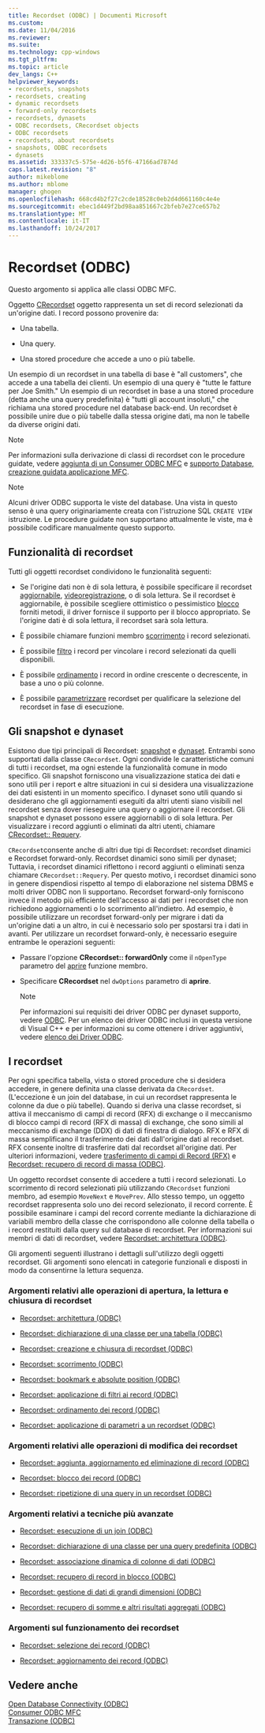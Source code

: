 ```yaml
---
title: Recordset (ODBC) | Documenti Microsoft
ms.custom: 
ms.date: 11/04/2016
ms.reviewer: 
ms.suite: 
ms.technology: cpp-windows
ms.tgt_pltfrm: 
ms.topic: article
dev_langs: C++
helpviewer_keywords:
- recordsets, snapshots
- recordsets, creating
- dynamic recordsets
- forward-only recordsets
- recordsets, dynasets
- ODBC recordsets, CRecordset objects
- ODBC recordsets
- recordsets, about recordsets
- snapshots, ODBC recordsets
- dynasets
ms.assetid: 333337c5-575e-4d26-b5f6-47166ad7874d
caps.latest.revision: "8"
author: mikeblome
ms.author: mblome
manager: ghogen
ms.openlocfilehash: 668cd4b2f27c2cde18528c0eb2d4d661160c4e4e
ms.sourcegitcommit: ebec1d449f2bd98aa851667c2bfeb7e27ce657b2
ms.translationtype: MT
ms.contentlocale: it-IT
ms.lasthandoff: 10/24/2017
---
```

# <a name="recordset-odbc"></a>Recordset (ODBC)
Questo argomento si applica alle classi ODBC MFC.  
  
 Oggetto [CRecordset](../../mfc/reference/crecordset-class.md) oggetto rappresenta un set di record selezionati da un'origine dati. I record possono provenire da:  
  
-   Una tabella.  
  
-   Una query.  
  
-   Una stored procedure che accede a uno o più tabelle.  
  
 Un esempio di un recordset in una tabella di base è "all customers", che accede a una tabella dei clienti. Un esempio di una query è "tutte le fatture per Joe Smith." Un esempio di un recordset in base a una stored procedure (detta anche una query predefinita) è "tutti gli account insoluti," che richiama una stored procedure nel database back-end. Un recordset è possibile unire due o più tabelle dalla stessa origine dati, ma non le tabelle da diverse origini dati.  
  
> [!NOTE]
>  Per informazioni sulla derivazione di classi di recordset con le procedure guidate, vedere [aggiunta di un Consumer ODBC MFC](../../mfc/reference/adding-an-mfc-odbc-consumer.md) e [supporto Database, creazione guidata applicazione MFC](../../mfc/reference/database-support-mfc-application-wizard.md).  
  
> [!NOTE]
>  Alcuni driver ODBC supporta le viste del database. Una vista in questo senso è una query originariamente creata con l'istruzione SQL `CREATE VIEW` istruzione. Le procedure guidate non supportano attualmente le viste, ma è possibile codificare manualmente questo supporto.  
  
##  <a name="_core_recordset_capabilities"></a>Funzionalità di recordset  
 Tutti gli oggetti recordset condividono le funzionalità seguenti:  
  
-   Se l'origine dati non è di sola lettura, è possibile specificare il recordset [aggiornabile](../../data/odbc/recordset-adding-updating-and-deleting-records-odbc.md), [videoregistrazione](../../data/odbc/recordset-adding-updating-and-deleting-records-odbc.md), o di sola lettura. Se il recordset è aggiornabile, è possibile scegliere ottimistico o pessimistico [blocco](../../data/odbc/recordset-locking-records-odbc.md) forniti metodi, il driver fornisce il supporto per il blocco appropriato. Se l'origine dati è di sola lettura, il recordset sarà sola lettura.  
  
-   È possibile chiamare funzioni membro [scorrimento](../../data/odbc/recordset-scrolling-odbc.md) i record selezionati.  
  
-   È possibile [filtro](../../data/odbc/recordset-filtering-records-odbc.md) i record per vincolare i record selezionati da quelli disponibili.  
  
-   È possibile [ordinamento](../../data/odbc/recordset-sorting-records-odbc.md) i record in ordine crescente o decrescente, in base a uno o più colonne.  
  
-   È possibile [parametrizzare](../../data/odbc/recordset-parameterizing-a-recordset-odbc.md) recordset per qualificare la selezione del recordset in fase di esecuzione.  
  
##  <a name="_core_snapshots_and_dynasets"></a>Gli snapshot e dynaset  
 Esistono due tipi principali di Recordset: [snapshot](../../data/odbc/snapshot.md) e [dynaset](../../data/odbc/dynaset.md). Entrambi sono supportati dalla classe `CRecordset`. Ogni condivide le caratteristiche comuni di tutti i recordset, ma ogni estende la funzionalità comune in modo specifico. Gli snapshot forniscono una visualizzazione statica dei dati e sono utili per i report e altre situazioni in cui si desidera una visualizzazione dei dati esistenti in un momento specifico. I dynaset sono utili quando si desiderano che gli aggiornamenti eseguiti da altri utenti siano visibili nel recordset senza dover rieseguire una query o aggiornare il recordset. Gli snapshot e dynaset possono essere aggiornabili o di sola lettura. Per visualizzare i record aggiunti o eliminati da altri utenti, chiamare [CRecordset:: Requery](../../mfc/reference/crecordset-class.md#requery).  
  
 `CRecordset`consente anche di altri due tipi di Recordset: recordset dinamici e Recordset forward-only. Recordset dinamici sono simili per dynaset; Tuttavia, i recordset dinamici riflettono i record aggiunti o eliminati senza chiamare `CRecordset::Requery`. Per questo motivo, i recordset dinamici sono in genere dispendiosi rispetto al tempo di elaborazione nel sistema DBMS e molti driver ODBC non li supportano. Recordset forward-only forniscono invece il metodo più efficiente dell'accesso ai dati per i recordset che non richiedono aggiornamenti o lo scorrimento all'indietro. Ad esempio, è possibile utilizzare un recordset forward-only per migrare i dati da un'origine dati a un altro, in cui è necessario solo per spostarsi tra i dati in avanti. Per utilizzare un recordset forward-only, è necessario eseguire entrambe le operazioni seguenti:  
  
-   Passare l'opzione **CRecordset:: forwardOnly** come il `nOpenType` parametro del [aprire](../../mfc/reference/crecordset-class.md#open) funzione membro.  
  
-   Specificare **CRecordset** nel `dwOptions` parametro di **aprire**.  
  
    > [!NOTE]
    >  Per informazioni sui requisiti dei driver ODBC per dynaset supporto, vedere [ODBC](../../data/odbc/odbc-basics.md). Per un elenco dei driver ODBC inclusi in questa versione di Visual C++ e per informazioni su come ottenere i driver aggiuntivi, vedere [elenco dei Driver ODBC](../../data/odbc/odbc-driver-list.md).  
  
##  <a name="_core_your_recordsets"></a>I recordset  
 Per ogni specifica tabella, vista o stored procedure che si desidera accedere, in genere definita una classe derivata da `CRecordset`. (L'eccezione è un join del database, in cui un recordset rappresenta le colonne da due o più tabelle). Quando si deriva una classe recordset, si attiva il meccanismo di campi di record (RFX) di exchange o il meccanismo di blocco campi di record (RFX di massa) di exchange, che sono simili al meccanismo di exchange (DDX) di dati di finestra di dialogo. RFX e RFX di massa semplificano il trasferimento dei dati dall'origine dati al recordset. RFX consente inoltre di trasferire dati dal recordset all'origine dati. Per ulteriori informazioni, vedere [trasferimento di campi di Record (RFX)](../../data/odbc/record-field-exchange-rfx.md) e [Recordset: recupero di record di massa (ODBC)](../../data/odbc/recordset-fetching-records-in-bulk-odbc.md).  
  
 Un oggetto recordset consente di accedere a tutti i record selezionati. Lo scorrimento di record selezionati più utilizzando `CRecordset` funzioni membro, ad esempio `MoveNext` e `MovePrev`. Allo stesso tempo, un oggetto recordset rappresenta solo uno dei record selezionato, il record corrente. È possibile esaminare i campi del record corrente mediante la dichiarazione di variabili membro della classe che corrispondono alle colonne della tabella o i record restituiti dalla query sul database di recordset. Per informazioni sui membri di dati di recordset, vedere [Recordset: architettura (ODBC)](../../data/odbc/recordset-architecture-odbc.md).  
  
 Gli argomenti seguenti illustrano i dettagli sull'utilizzo degli oggetti recordset. Gli argomenti sono elencati in categorie funzionali e disposti in modo da consentirne la lettura sequenza.  
  
### <a name="topics-about-the-mechanics-of-opening-reading-and-closing-recordsets"></a>Argomenti relativi alle operazioni di apertura, la lettura e chiusura di recordset  
  
-   [Recordset: architettura (ODBC)](../../data/odbc/recordset-architecture-odbc.md)  
  
-   [Recordset: dichiarazione di una classe per una tabella (ODBC)](../../data/odbc/recordset-declaring-a-class-for-a-table-odbc.md)  
  
-   [Recordset: creazione e chiusura di recordset (ODBC)](../../data/odbc/recordset-creating-and-closing-recordsets-odbc.md)  
  
-   [Recordset: scorrimento (ODBC)](../../data/odbc/recordset-scrolling-odbc.md)  
  
-   [Recordset: bookmark e absolute position (ODBC)](../../data/odbc/recordset-bookmarks-and-absolute-positions-odbc.md)  
  
-   [Recordset: applicazione di filtri ai record (ODBC)](../../data/odbc/recordset-filtering-records-odbc.md)  
  
-   [Recordset: ordinamento dei record (ODBC)](../../data/odbc/recordset-sorting-records-odbc.md)  
  
-   [Recordset: applicazione di parametri a un recordset (ODBC)](../../data/odbc/recordset-parameterizing-a-recordset-odbc.md)  
  
### <a name="topics-about-the-mechanics-of-modifying-recordsets"></a>Argomenti relativi alle operazioni di modifica dei recordset  
  
-   [Recordset: aggiunta, aggiornamento ed eliminazione di record (ODBC)](../../data/odbc/recordset-adding-updating-and-deleting-records-odbc.md)  
  
-   [Recordset: blocco dei record (ODBC)](../../data/odbc/recordset-locking-records-odbc.md)  
  
-   [Recordset: ripetizione di una query in un recordset (ODBC)](../../data/odbc/recordset-requerying-a-recordset-odbc.md)  
  
### <a name="topics-about-somewhat-more-advanced-techniques"></a>Argomenti relativi a tecniche più avanzate  
  
-   [Recordset: esecuzione di un join (ODBC)](../../data/odbc/recordset-performing-a-join-odbc.md)  
  
-   [Recordset: dichiarazione di una classe per una query predefinita (ODBC)](../../data/odbc/recordset-declaring-a-class-for-a-predefined-query-odbc.md)  
  
-   [Recordset: associazione dinamica di colonne di dati (ODBC)](../../data/odbc/recordset-dynamically-binding-data-columns-odbc.md)  
  
-   [Recordset: recupero di record in blocco (ODBC)](../../data/odbc/recordset-fetching-records-in-bulk-odbc.md)  
  
-   [Recordset: gestione di dati di grandi dimensioni (ODBC)](../../data/odbc/recordset-working-with-large-data-items-odbc.md)  
  
-   [Recordset: recupero di somme e altri risultati aggregati (ODBC)](../../data/odbc/recordset-obtaining-sums-and-other-aggregate-results-odbc.md)  
  
### <a name="topics-about-how-recordsets-work"></a>Argomenti sul funzionamento dei recordset  
  
-   [Recordset: selezione dei record (ODBC)](../../data/odbc/recordset-how-recordsets-select-records-odbc.md)  
  
-   [Recordset: aggiornamento dei record (ODBC)](../../data/odbc/recordset-how-recordsets-update-records-odbc.md)  
  
## <a name="see-also"></a>Vedere anche  
 [Open Database Connectivity (ODBC)](../../data/odbc/open-database-connectivity-odbc.md)   
 [Consumer ODBC MFC](../../mfc/reference/adding-an-mfc-odbc-consumer.md)   
 [Transazione (ODBC)](../../data/odbc/transaction-odbc.md)